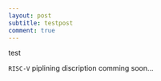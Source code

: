```yaml
---
layout: post
subtitle: testpost
comment: true
---
```

test

`RISC-V` piplining discription comming soon...